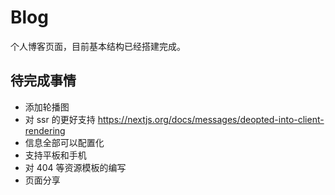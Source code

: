 # Blog

个人博客页面，目前基本结构已经搭建完成。

## 待完成事情

- 添加轮播图
- 对 ssr 的更好支持 https://nextjs.org/docs/messages/deopted-into-client-rendering
- 信息全部可以配置化
- 支持平板和手机
- 对 404 等资源模板的编写
- 页面分享
